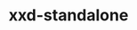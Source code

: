 ---
title: "xxd-standalone"
layout: cache
categories: [package, develop-2024-06-16]
meta: {"versions": ["8.2.1201"], "compilers": ["gcc@=7.3.1"], "oss": ["amzn2"], "platforms": ["linux"], "targets": ["aarch64", "neoverse_n1", "x86_64_v3"], "stacks": ["aws-isc", "aws-isc-aarch64", "root"], "num_specs": 3, "num_specs_by_stack": {"root": 3, "aws-isc": 1, "aws-isc-aarch64": 2}}
spec_details: [{"hash": "ejyhe36wdnax44nejy6cxkh3kci7q5hu", "compiler": "gcc@=7.3.1", "versions": ["8.2.1201"], "os": "amzn2", "platform": "linux", "target": "x86_64_v3", "variants": ["build_system=makefile"], "stacks": ["root", "aws-isc"], "size": "-", "tarball": "https://binaries.spack.io/develop-2024-06-16/build_cache/linux-amzn2-x86_64_v3/gcc-7.3.1/xxd-standalone-8.2.1201/linux-amzn2-x86_64_v3-gcc-7.3.1-xxd-standalone-8.2.1201-ejyhe36wdnax44nejy6cxkh3kci7q5hu.spack"}, {"hash": "wyzztoo2ugh6mn7shkub7c4hkxgnbq6q", "compiler": "gcc@=7.3.1", "versions": ["8.2.1201"], "os": "amzn2", "platform": "linux", "target": "aarch64", "variants": ["build_system=makefile"], "stacks": ["aws-isc-aarch64", "root"], "size": "-", "tarball": "https://binaries.spack.io/develop-2024-06-16/build_cache/linux-amzn2-aarch64/gcc-7.3.1/xxd-standalone-8.2.1201/linux-amzn2-aarch64-gcc-7.3.1-xxd-standalone-8.2.1201-wyzztoo2ugh6mn7shkub7c4hkxgnbq6q.spack"}, {"hash": "tyc3mayo4oohjkvcfcip4mu6hqv3l5yd", "compiler": "gcc@=7.3.1", "versions": ["8.2.1201"], "os": "amzn2", "platform": "linux", "target": "neoverse_n1", "variants": ["build_system=makefile"], "stacks": ["aws-isc-aarch64", "root"], "size": "-", "tarball": "https://binaries.spack.io/develop-2024-06-16/build_cache/linux-amzn2-neoverse_n1/gcc-7.3.1/xxd-standalone-8.2.1201/linux-amzn2-neoverse_n1-gcc-7.3.1-xxd-standalone-8.2.1201-tyc3mayo4oohjkvcfcip4mu6hqv3l5yd.spack"}]
---